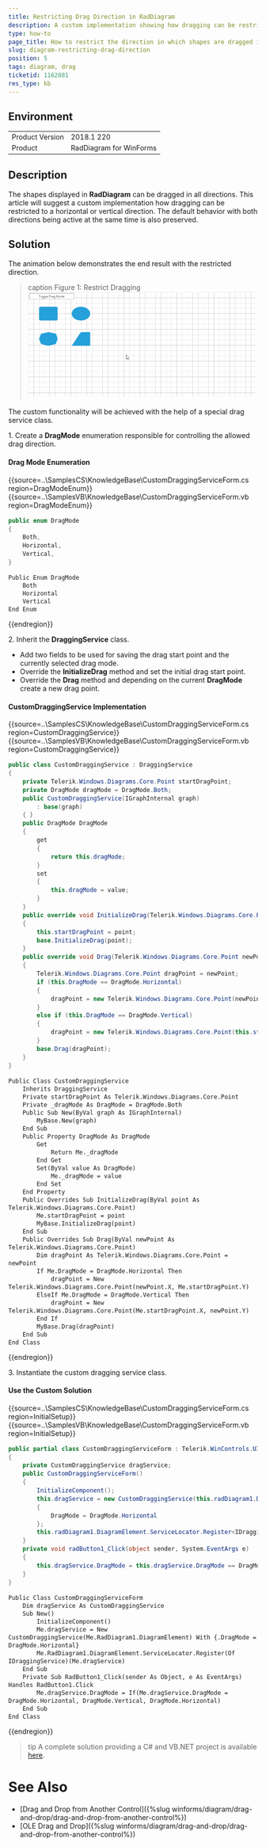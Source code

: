 ```yaml
---
title: Restricting Drag Direction in RadDiagram
description: A custom implementation showing how dragging can be restricted to a horizontal or vertical direction. The default behavior with both directions being active at the same time is also preserved
type: how-to
page_title: How to restrict the direction in which shapes are dragged in RadDiagram
slug: diagram-restricting-drag-direction
position: 5
tags: diagram, drag
ticketid: 1162881
res_type: kb
---
```



## Environment
<table>
	<tr>
		<td>Product Version</td>
		<td>2018.1 220</td>
	</tr>
	<tr>
		<td>Product</td>
		<td>RadDiagram for WinForms</td>
	</tr>
</table>


## Description

The shapes displayed in **RadDiagram** can be dragged in all directions. This article will suggest a custom implementation how dragging can be restricted to a horizontal or vertical direction. The default behavior with both directions being active at the same time is also preserved.

## Solution

The animation below demonstrates the end result with the restricted direction.

>caption Figure 1: Restrict Dragging
![diagram-restricting-drag-direction 001](images/diagram-restricting-drag-direction001.gif)

The custom functionality will be achieved with the help of a special drag service class.

1\. Create a **DragMode** enumeration responsible for controlling the allowed drag direction.

#### Drag Mode Enumeration

{{source=..\SamplesCS\KnowledgeBase\CustomDraggingServiceForm.cs region=DragModeEnum}} 
{{source=..\SamplesVB\KnowledgeBase\CustomDraggingServiceForm.vb region=DragModeEnum}}
````C#
public enum DragMode
{
    Both,
    Horizontal,
    Vertical,
}

````
````VB.NET
Public Enum DragMode
    Both
    Horizontal
    Vertical
End Enum

````

{{endregion}}

2\. Inherit the **DraggingService** class.
* Add two fields to be used for saving the drag start point and the currently selected drag mode.
* Override the **InitializeDrag** method and set the initial drag start point.
* Override the **Drag** method and depending on the current **DragMode** create a new drag point. 

#### CustomDraggingService Implementation

{{source=..\SamplesCS\KnowledgeBase\CustomDraggingServiceForm.cs region=CustomDraggingService}} 
{{source=..\SamplesVB\KnowledgeBase\CustomDraggingServiceForm.vb region=CustomDraggingService}}
````C#
public class CustomDraggingService : DraggingService
{
    private Telerik.Windows.Diagrams.Core.Point startDragPoint;
    private DragMode dragMode = DragMode.Both;
    public CustomDraggingService(IGraphInternal graph)
        : base(graph)
    { }
    public DragMode DragMode
    {
        get
        {
            return this.dragMode;
        }
        set
        {
            this.dragMode = value;
        }
    }
    public override void InitializeDrag(Telerik.Windows.Diagrams.Core.Point point)
    {
        this.startDragPoint = point;
        base.InitializeDrag(point);
    }
    public override void Drag(Telerik.Windows.Diagrams.Core.Point newPoint)
    {
        Telerik.Windows.Diagrams.Core.Point dragPoint = newPoint;
        if (this.DragMode == DragMode.Horizontal)
        {
            dragPoint = new Telerik.Windows.Diagrams.Core.Point(newPoint.X, this.startDragPoint.Y);
        }
        else if (this.DragMode == DragMode.Vertical)
        {
            dragPoint = new Telerik.Windows.Diagrams.Core.Point(this.startDragPoint.X, newPoint.Y);
        }
        base.Drag(dragPoint);
    }
}

````
````VB.NET
Public Class CustomDraggingService
    Inherits DraggingService
    Private startDragPoint As Telerik.Windows.Diagrams.Core.Point
    Private _dragMode As DragMode = DragMode.Both
    Public Sub New(ByVal graph As IGraphInternal)
        MyBase.New(graph)
    End Sub
    Public Property DragMode As DragMode
        Get
            Return Me._dragMode
        End Get
        Set(ByVal value As DragMode)
            Me._dragMode = value
        End Set
    End Property
    Public Overrides Sub InitializeDrag(ByVal point As Telerik.Windows.Diagrams.Core.Point)
        Me.startDragPoint = point
        MyBase.InitializeDrag(point)
    End Sub
    Public Overrides Sub Drag(ByVal newPoint As Telerik.Windows.Diagrams.Core.Point)
        Dim dragPoint As Telerik.Windows.Diagrams.Core.Point = newPoint
        If Me.DragMode = DragMode.Horizontal Then
            dragPoint = New Telerik.Windows.Diagrams.Core.Point(newPoint.X, Me.startDragPoint.Y)
        ElseIf Me.DragMode = DragMode.Vertical Then
            dragPoint = New Telerik.Windows.Diagrams.Core.Point(Me.startDragPoint.X, newPoint.Y)
        End If
        MyBase.Drag(dragPoint)
    End Sub
End Class

````



{{endregion}} 

3\. Instantiate the custom dragging service class.

#### Use the Custom Solution

{{source=..\SamplesCS\KnowledgeBase\CustomDraggingServiceForm.cs region=InitialSetup}}
{{source=..\SamplesVB\KnowledgeBase\CustomDraggingServiceForm.vb region=InitialSetup}}
````C#
public partial class CustomDraggingServiceForm : Telerik.WinControls.UI.RadForm
{
    private CustomDraggingService dragService;
    public CustomDraggingServiceForm()
    {
        InitializeComponent();
        this.dragService = new CustomDraggingService(this.radDiagram1.DiagramElement)
        {
            DragMode = DragMode.Horizontal
        };
        this.radDiagram1.DiagramElement.ServiceLocator.Register<IDraggingService>(this.dragService);
    }
    private void radButton1_Click(object sender, System.EventArgs e)
    {
        this.dragService.DragMode = this.dragService.DragMode == DragMode.Horizontal ? DragMode.Vertical : DragMode.Horizontal;
    }
}

````
````VB.NET
Public Class CustomDraggingServiceForm
    Dim dragService As CustomDraggingService
    Sub New()
        InitializeComponent()
        Me.dragService = New CustomDraggingService(Me.RadDiagram1.DiagramElement) With {.DragMode = DragMode.Horizontal}
        Me.RadDiagram1.DiagramElement.ServiceLocator.Register(Of IDraggingService)(Me.dragService)
    End Sub
    Private Sub RadButton1_Click(sender As Object, e As EventArgs) Handles RadButton1.Click
        Me.dragService.DragMode = If(Me.dragService.DragMode = DragMode.Horizontal, DragMode.Vertical, DragMode.Horizontal)
    End Sub
End Class

````



{{endregion}} 

>tip A complete solution providing a C# and VB.NET project is available [here](https://github.com/telerik/winforms-sdk/tree/master/Diagram/CustomDraggingService).

# See Also
* [Drag and Drop from Another Control]({%slug winforms/diagram/drag-and-drop/drag-and-drop-from-another-control%})
* [OLE Drag and Drop]({%slug winforms/diagram/drag-and-drop/drag-and-drop-from-another-control%})